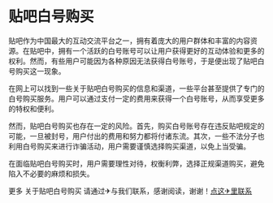 # 贴吧白号购买

贴吧作为中国最大的互动交流平台之一，拥有着庞大的用户群体和丰富的内容资源。在贴吧中，拥有一个活跃的白号账号可以让用户获得更好的互动体验和更多的权利。然而，有些用户可能因为各种原因无法获得白号账号，于是便出现了贴吧白号购买这一现象。

在网上可以找到一些关于贴吧白号购买的信息和渠道，一些平台甚至提供了专门的白号购买服务。用户可以通过支付一定的费用来获得一个白号账号，从而享受更多的特权和便利。

然而，贴吧白号购买也存在一定的风险。首先，购买白号账号存在违反贴吧规定的可能，一旦被封号，用户付出的费用和努力都将付诸东流。其次，一些不法分子也利用白号购买来进行诈骗活动，用户需要谨慎选择购买渠道，以免上当受骗。

在面临贴吧白号购买时，用户需要理性对待，权衡利弊，选择正规渠道购买，避免陷入不必要的麻烦和损失。

更多 关于贴吧白号购买 请通过✈与我们联系，感谢阅读，谢谢！[点这✈里联系](https://d.k02.cc)
